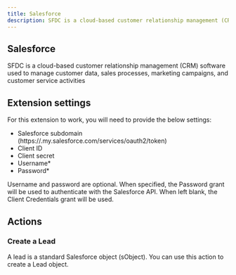 ```yaml
---
title: Salesforce
description: SFDC is a cloud-based customer relationship management (CRM) software used to manage customer data, sales processes, marketing campaigns, and customer service activities
---
```


## Salesforce

SFDC is a cloud-based customer relationship management (CRM) software used to manage customer data, sales processes, marketing campaigns, and customer service activities

## Extension settings

For this extension to work, you will need to provide the below settings:

- Salesforce subdomain (https://<SUBDOMAIN>.my.salesforce.com/services/oauth2/token)
- Client ID
- Client secret
- Username*
- Password*

Username and password are optional. When specified, the Password grant will be used to authenticate with the Salesforce API. When left blank, the Client Credentials grant will be used.

## Actions

### Create a Lead

A lead is a standard Salesforce object (sObject). You can use this action to create a Lead object.
